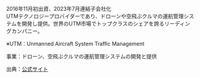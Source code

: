 2016年11月初出資、2023年7月連結子会社化  
UTMテクノロジープロバイダーであり、ドローンや空飛ぶクルマの運航管理システムを開発し提供。世界のUTM市場でトップクラスのシェアを誇るリーディングカンパニー。

※UTM：Unmanned Aircraft System Traffic Management

事業：ドローン、空飛ぶクルマの運航管理システムの開発と提供

出典：[公式サイト]()
